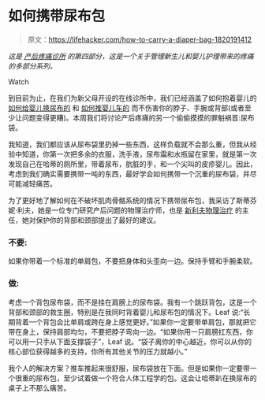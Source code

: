 # 如何携带尿布包

> 原文：<https://lifehacker.com/how-to-carry-a-diaper-bag-1820191412>

*这是* [*产后疼痛诊所*](https://lifehacker.com/tag/postpartum-pain-clinic) *的第四部分，这是一个关于管理新生儿和婴儿护理带来的疼痛的多部分系列。*

Watch

到目前为止，在我们为新父母开设的在线诊所中，我们已经涵盖了如何抱着婴儿的[如何给婴儿换尿布的](http://offspring.lifehacker.com/how-to-change-a-babys-diaper-1819615400#_ga=2.173987051.919070749.1509938319-21963309.1506530761) 和 [如何推婴儿车的](http://offspring.lifehacker.com/how-to-hold-a-baby-1819287074#_ga=2.173987051.919070749.1509938319-21963309.1506530761) 而不伤害你的脖子、手腕或背部(或者至少让问题变得更糟)。本周我们将讨论产后疼痛的另一个偷偷摸摸的罪魁祸首:尿布袋。

我知道，我们都应该从尿布袋里扔掉一些东西，这样负载就不会那么重，但我从经验中知道，你第一次把多余的衣服，洗手液，尿布霜和水瓶留在家里，就是第一次发现自己在哈蒂的厕所里，带着尿布，肮脏的手，和一个尖叫的皮疹婴儿。因此，考虑到我们确实需要携带一吨的东西，最好学会如何携带一个沉重的尿布袋，并尽可能减轻痛苦。

为了更好地了解如何在不破坏肌肉骨骼系统的情况下携带尿布包，我采访了斯蒂芬妮·利夫，她是一位专门研究产后问题的物理治疗师，也是 [新利夫物理治疗](https://newleafpt.com/) 的主任，她对保护你的背部和颈部提出了最好的建议。

### **不要:**

如果你带着一个标准的单肩包，不要把身体和头歪向一边。保持手臂和手腕柔软。

### 做:

考虑一个背包尿布袋，而不是挂在肩膀上的尿布袋。我有一个跳跃背包，这是一个背部和颈部的救生圈，特别是在我同时背着婴儿和尿布包的情况下。Leaf 说:“长期背着一个背包会比单肩或跨在身上感觉更好。”如果你一定要带单肩包，那就把它带在身上，保持肩部均匀，不要把脖子弯向一边。“如果你用一只肩膀扛东西，你可以用一只手从下面支撑袋子”，Leaf 说。“袋子离你的中心越近，你可以从你的核心部位获得越多的支持，你所有其他关节的压力就越小。”

我个人的解决方案？推车推起来很舒服，尿布袋放在下面。但是如果你一定要带一个很重的尿布包，至少试着做一个符合人体工程学的包。这会让哈蒂趴在换尿布的桌子上不那么痛苦。